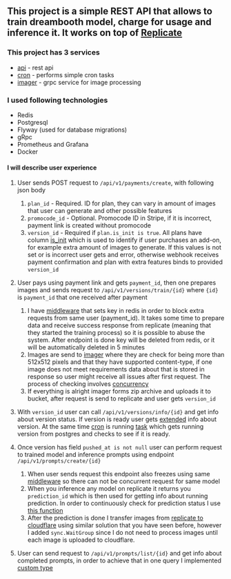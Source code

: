 ## This project is a simple REST API that allows to train dreambooth model, charge for usage and inference it. It works on top of [Replicate](https://replicate.com)

### This project has 3 services
+ [api](./src/services/api) - rest api
+ [cron](./src/services/cron) - performs simple cron tasks
+ [imager](./src/services/imager) - grpc service for image processing

### I used following technologies
+ Redis
+ Postgresql
+ Flyway (used for database migrations)
+ gRpc
+ Prometheus and Grafana
+ Docker

#### I will describe user experience

1. User sends POST request to ``/api/v1/payments/create``, with following json body
   1. ``plan_id`` - Required. ID for plan, they can vary in amount of images that user can generate and other possible features
   2. ``promocode_id`` - Optional. Promocode ID in Stripe, if it is incorrect, payment link is created without promocode
   3. ``version_id`` - Required if ``plan.is_init is true``. All plans have column [is_init](./sql/V2__plans.sql) which is used to identify if user purchases an add-on, for example extra amount of images to generate. If this values is not set or is incorrect user gets and error, otherwise webhook receives payment confirmation and plan with extra features binds to provided ``version_id``

2. User pays using payment link and gets ``payment_id``, then one prepares images and sends request to ``/api/v1/versions/train/{id}`` where ``{id}`` is ``payment_id`` that one received after payment
   1. I have [middleware](./src/services/api/internal/middleware/freeze.go) that sets key in redis in order to block extra requests from same user (payment_id). It takes some time to prepare data and receive success response from replicate (meaning that they started the training process) so it is possible to abuse the system. After endpoint is done key will be deleted from redis, or it will be automatically deleted in 5 minutes
   2. Images are send to [imager](./src/services/imager) where they are check for being more than 512x512 pixels and that they have supported content-type, if one image does not meet requirements data about that is stored in response so user might receive all issues after first request. The process of checking involves [concurrency](https://github.com/artbred/ecomdream/blob/a9384e29da19f5a75808b11427f613865b23b7a6/src/services/imager/server.go#L17-L49)
   3. If everything is alright imager forms zip archive and uploads it to bucket, after request is send to replicate and user gets ``version_id``

3. With ``version_id`` user can call ``/api/v1/versions/info/{id}`` and get info about version status. If version is ready user gets [extended](https://github.com/artbred/ecomdream/blob/a9384e29da19f5a75808b11427f613865b23b7a6/src/domain/models/versions.go#L150-L185) info about version. At the same time [cron](./src/services/cron) is running [task](https://github.com/artbred/ecomdream/blob/a9384e29da19f5a75808b11427f613865b23b7a6/src/services/cron/jobs/push_versions/logic.go#L10-L36) which gets running version from postgres and checks to see if it is ready.

4. Once version has field ``pushed_at is not null`` user can perform request to trained model and inference prompts using endpoint ``/api/v1/prompts/create/{id}``
    1. When user sends request this endpoint also freezes using same [middleware](./src/services/api/internal/middleware/freeze.go) so there can not be concurrent request for same model
   2. When you inference any model on replicate it returns you ``prediction_id`` which is then used for getting info about running prediction. In order to continuously check for prediction status I use [this function](https://github.com/artbred/ecomdream/blob/a9384e29da19f5a75808b11427f613865b23b7a6/src/domain/replicate/predictions.go#L75-L121)
   3. After the prediction is done I transfer images from [replicate to cloudflare](https://github.com/artbred/ecomdream/blob/aae457464b3f2f0f38d62e97b20ddc1561df5c58/src/services/api/core/v1/prompts/images.go#L12-L38) using similar solution that you have seen before, however I added ``sync.WaitGroup`` since I do not need to process images until each image is uploaded to cloudflare.

5. User can send request to ``/api/v1/prompts/list/{id}`` and get info about completed prompts, in order to achieve that in one query I implemented [custom type](https://github.com/artbred/ecomdream/blob/a9384e29da19f5a75808b11427f613865b23b7a6/src/domain/models/images.go#L25-L51)

